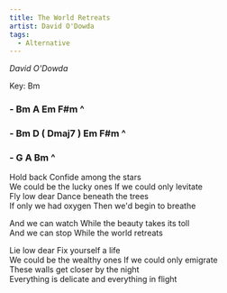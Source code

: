 ```yaml
---
title: The World Retreats
artist: David O'Dowda
tags: 
  - Alternative
---
```

*David O'Dowda*

Key: Bm 
### - Bm A Em F#m ^ 
### - Bm D ( Dmaj7 ) Em F#m ^ 
### - G A Bm ^

 
Hold back Confide among the stars  
We could be the lucky ones If we could only levitate  
Fly low dear Dance beneath the trees   
If only we had oxygen Then we'd begin to breathe  

And we can watch While the beauty takes its toll  
And we can stop While the world retreats   

Lie low dear Fix yourself a life   
We could be the wealthy ones If we could only emigrate  
These walls get closer by the night   
Everything is delicate and everything in flight   



